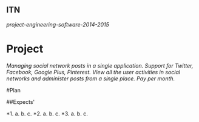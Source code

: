 ## ITN
_project-engineering-software-2014-2015_

# Project

_Managing social network posts in a single application. Support for Twitter, Facebook, Google Plus, Pinterest. View all the user activities in social networks and administer posts from a single place. Pay per month._

#Plan

##Expects'

*1.
  a.
  b.
  c.
*2.
  a.
  b.
  c.
*3.
  a.
  b.
  c.
